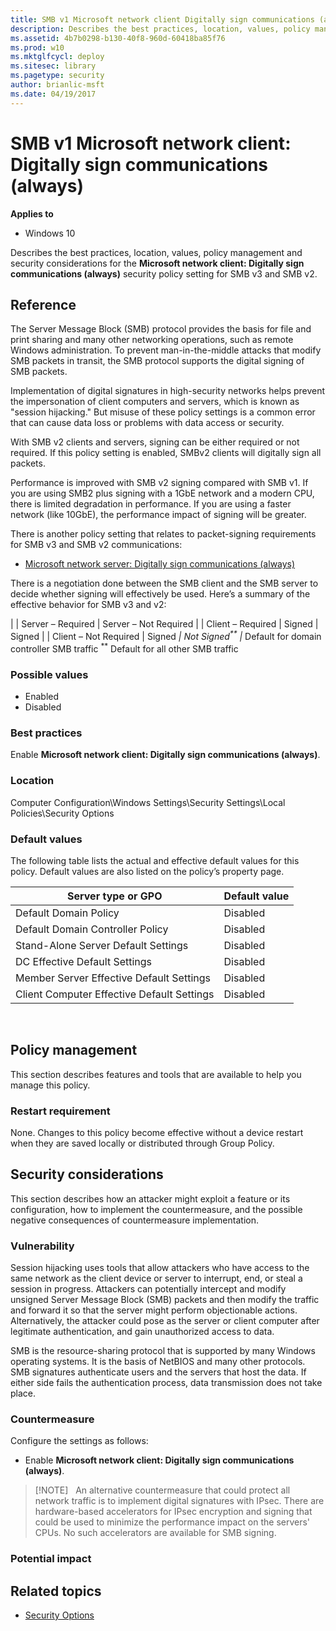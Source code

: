 ```yaml
---
title: SMB v1 Microsoft network client Digitally sign communications (always) (Windows 10)
description: Describes the best practices, location, values, policy management and security considerations for the Microsoft network client Digitally sign communications (always) security policy setting.
ms.assetid: 4b7b0298-b130-40f8-960d-60418ba85f76
ms.prod: w10
ms.mktglfcycl: deploy
ms.sitesec: library
ms.pagetype: security
author: brianlic-msft
ms.date: 04/19/2017
---
```


# SMB v1 Microsoft network client: Digitally sign communications (always)

**Applies to**
-   Windows 10

Describes the best practices, location, values, policy management and security considerations for the **Microsoft network client: Digitally sign communications (always)** security policy setting for SMB v3 and SMB v2. 

## Reference

The Server Message Block (SMB) protocol provides the basis for file and print sharing and many other networking operations, such as remote Windows administration. To prevent man-in-the-middle attacks that modify SMB packets in transit, the SMB protocol supports the digital signing of SMB packets. 

Implementation of digital signatures in high-security networks helps prevent the impersonation of client computers and servers, which is known as "session hijacking." But misuse of these policy settings is a common error that can cause data loss or problems with data access or security.

With SMB v2 clients and servers, signing can be either required or not required. If this policy setting is enabled, SMBv2 clients will digitally sign all packets. 

Performance is improved with SMB v2 signing compared with SMB v1. If you are using SMB2 plus signing with a 1GbE network and a modern CPU, there is limited degradation in performance. If you are using a faster network (like 10GbE), the performance impact of signing will be greater.

There is another policy setting that relates to packet-signing requirements for SMB v3 and SMB v2 communications:
-   [Microsoft network server: Digitally sign communications (always)](microsoft-network-server-digitally-sign-communications-always.md)

There is a negotiation done between the SMB client and the SMB server to decide whether signing will effectively be used.
Here’s a summary of the effective behavior for SMB v3 and v2:

|   | Server – Required | Server – Not Required |
| Client – Required | Signed | Signed           | 
| Client – Not Required | Signed <sup>*</sup> | Not Signed<sup>**</sup> |
<sup>*</sup> Default for domain controller SMB traffic
<sup>**</sup> Default for all other SMB traffic

### Possible values

-   Enabled
-   Disabled

### Best practices

Enable **Microsoft network client: Digitally sign communications (always)**.

### Location

Computer Configuration\\Windows Settings\\Security Settings\\Local Policies\\Security Options

### Default values

The following table lists the actual and effective default values for this policy. Default values are also listed on the policy’s property page.

| Server type or GPO | Default value |
| - | - |
| Default Domain Policy| Disabled| 
| Default Domain Controller Policy | Disabled| 
| Stand-Alone Server Default Settings | Disabled| 
| DC Effective Default Settings | Disabled| 
| Member Server Effective Default Settings | Disabled| 
| Client Computer Effective Default Settings | Disabled| 
 
## Policy management

This section describes features and tools that are available to help you manage this policy.

### Restart requirement

None. Changes to this policy become effective without a device restart when they are saved locally or distributed through Group Policy.

## Security considerations

This section describes how an attacker might exploit a feature or its configuration, how to implement the countermeasure, and the possible negative consequences of countermeasure implementation.

### Vulnerability

Session hijacking uses tools that allow attackers who have access to the same network as the client device or server to interrupt, end, or steal a session in progress. Attackers can potentially intercept and modify unsigned Server Message Block (SMB) packets and then modify the traffic and forward it so that the server might perform objectionable actions. Alternatively, the attacker could pose as the server or client computer after legitimate authentication, and gain unauthorized access to data.

SMB is the resource-sharing protocol that is supported by many Windows operating systems. It is the basis of NetBIOS and many other protocols. SMB signatures authenticate users and the servers that host the data. If either side fails the authentication process, data transmission does not take place.

### Countermeasure

Configure the settings as follows:

-   Enable **Microsoft network client: Digitally sign communications (always)**.

>[!NOTE]  
>An alternative countermeasure that could protect all network traffic is to implement digital signatures with IPsec. There are hardware-based accelerators for IPsec encryption and signing that could be used to minimize the performance impact on the servers' CPUs. No such accelerators are available for SMB signing.
 
### Potential impact



## Related topics

- [Security Options](security-options.md)
